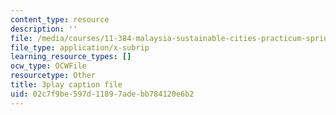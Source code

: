 ```yaml
---
content_type: resource
description: ''
file: /media/courses/11-384-malaysia-sustainable-cities-practicum-spring-2018/02c7f9be597d11897adebb784120e6b2_4-adJfyB62s.srt
file_type: application/x-subrip
learning_resource_types: []
ocw_type: OCWFile
resourcetype: Other
title: 3play caption file
uid: 02c7f9be-597d-1189-7ade-bb784120e6b2
---
```

